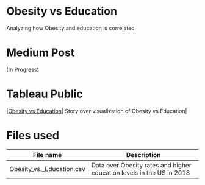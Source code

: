 # Obesity vs Education
Analyzing how Obesity and education is correlated

# Medium Post
(In Progress)

# Tableau Public
|[Obesity vs Education](https://public.tableau.com/profile/elias.nordlinder#!/vizhome/Obesity_vs_education/ObesityvsEducation)| Story over visualization of Obesity vs Education|

# Files used
|File name|Description| 
|---|---|
|Obesity_vs._Education.csv|Data over Obesity rates and higher education levels in the US in 2018|
